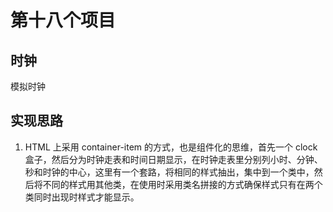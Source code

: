 # 第十八个项目

## 时钟

模拟时钟

## 实现思路

1. HTML 上采用 container-item 的方式，也是组件化的思维，首先一个 clock 盒子，然后分为时钟走表和时间日期显示，在时钟走表里分别列小时、分钟、秒和时钟的中心，这里有一个套路，将相同的样式抽出，集中到一个类中，然后将不同的样式用其他类，在使用时采用类名拼接的方式确保样式只有在两个类同时出现时样式才能显示。
